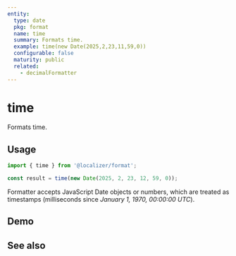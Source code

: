 ```yaml
---
entity:
  type: date
  pkg: format
  name: time
  summary: Formats time.
  example: time(new Date(2025,2,23,11,59,0))
  configurable: false
  maturity: public
  related:
    - decimalFormatter
---
```


# time <Package name="format"/>

Formats time.

## Usage

```typescript twoslash
import { time } from '@localizer/format';

const result = time(new Date(2025, 2, 23, 12, 59, 0));
```

Formatter accepts JavaScript Date objects or numbers, which are treated as timestamps (milliseconds since _January 1, 1970, 00:00:00 UTC_).

## Demo

<script setup>
  import { ref } from 'vue';
  import { NFormItem } from 'naive-ui/es/form';
  import { NDatePicker } from 'naive-ui/es/date-picker';

  const value = ref(1742727540000);
</script>

<EntityDemo :args="[value]">
  <NFormItem label="Value">
    <NDatePicker v-model:value="value" type="datetime" />
  </NFormItem>
</EntityDemo>

## See also

<Entities />
